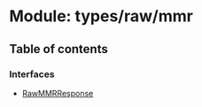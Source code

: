 # Module: types/raw/mmr

## Table of contents

### Interfaces

- [RawMMRResponse](../interfaces/types_raw_mmr.RawMMRResponse.md)
